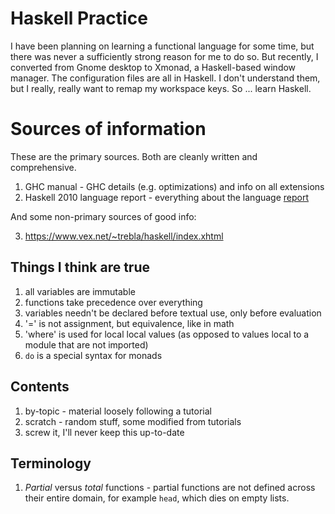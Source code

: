 # Haskell Practice

I have been planning on learning a functional language for some time, but there
was never a sufficiently strong reason for me to do so. But recently,
I converted from Gnome desktop to Xmonad, a Haskell-based window manager. The
configuration files are all in Haskell. I don't understand them, but I really,
really want to remap my workspace keys. So ... learn Haskell.

# Sources of information

These are the primary sources. Both are cleanly written and comprehensive.

 1. GHC manual - GHC details (e.g. optimizations) and info on all extensions
 2. Haskell 2010 language report - everything about the language
    [report](https://www.haskell.org/onlinereport/haskell2010/)

And some non-primary sources of good info:

 3. https://www.vex.net/~trebla/haskell/index.xhtml

## Things I think are true

 1. all variables are immutable
 2. functions take precedence over everything
 3. variables needn't be declared before textual use, only before evaluation
 4. '=' is not assignment, but equivalence, like in math
 5. 'where' is used for local local values (as opposed to values local to
    a module that are not imported)
 6. `do` is a special syntax for monads

## Contents

 1. by-topic - material loosely following a tutorial
 2. scratch - random stuff, some modified from tutorials
 3. screw it, I'll never keep this up-to-date

## Terminology

 1. *Partial* versus *total* functions - partial functions are not defined across
    their entire domain, for example `head`, which dies on empty lists.
